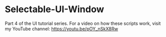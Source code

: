 # Selectable-UI-Window
Part 4 of the UI tutorial series.
For a video on how these scripts work, visit my YouTube channel: https://youtu.be/pOY_nSkX8Rw
